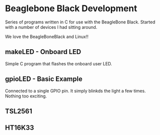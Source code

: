 # Beaglebone Black Development

Series of programs written in C for use with the BeagleBone Black. Started with a number of devices I had sitting around.

We love the BeagleBoneBlack and Linux!!

## makeLED - Onboard LED

Simple C program that flashes the onboard user LED.

## gpioLED - Basic Example

Connected to a single GPIO pin. It simply blinkds the light a few times. Nothing too exciting.

## TSL2561

## HT16K33

